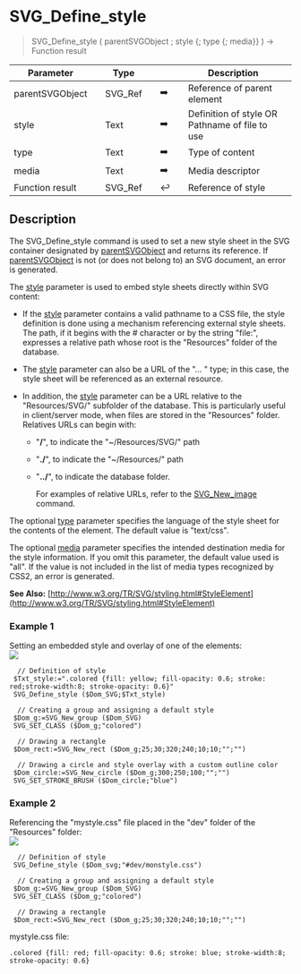 <!-- style := SVG_Define_style ( svgObject ; style ; Param_3 ; Param_4 ; title )
 -> svgObject (Text)
 -> style (Text)
 -> Param_3 (Text)
 -> Param_4 (Text)
 -> title (Text)
 <- style (Text)-->
# SVG_Define_style

> SVG_Define_style ( parentSVGObject ; style {; type {; media}} ) -> Function result

| Parameter |     | Type |     |     |     | Description |     |
| --- | --- | --- | --- | --- | --- | --- | --- |
| parentSVGObject |     | SVG_Ref |     | ➡️ |     | Reference of parent element |     |
| style |     | Text |     | ➡️ |     | Definition of style OR Pathname of file to use |     |
| type |     | Text |     | ➡️ |     | Type of content |     |
| media |     | Text |     | ➡️ |     | Media descriptor |     |
| Function result |     | SVG_Ref |     | ↩️ |     | Reference of style |     |

## Description

The SVG_Define_style command is used to set a new style sheet in the SVG container designated by [parentSVGObject](# "Reference of parent element") and returns its reference. If [parentSVGObject](# "Reference of parent element") is not (or does not belong to) an SVG document, an error is generated.

The [style](# "Definition of style OR Pathname of file to use
") parameter is used to embed style sheets directly within SVG content:

* If the [style](# "Definition of style OR Pathname of file to use
    ") parameter contains a valid pathname to a CSS file, the style definition is done using a mechanism referencing external style sheets. The path, if it begins with the # character or by the string "file:", expresses a relative path whose root is the "Resources" folder of the database.
* The [style](# "Definition of style OR Pathname of file to use
    ") parameter can also be a URL of the "… " type; in this case, the style sheet will be referenced as an external resource.
* In addition, the [style](# "Definition of style OR Pathname of file to use
    ") parameter can be a URL relative to the "Resources/SVG/" subfolder of the database. This is particularly useful in client/server mode, when files are stored in the "Resources" folder. Relatives URLs can begin with:  

  * "**/**", to indicate the "~/Resources/SVG/" path
  * "**./**", to indicate the "~/Resources/" path
  * "**../**", to indicate the database folder.

    For examples of relative URLs, refer to the [SVG_New_image](SVG_New_image.md) command.

The optional [type](# "Type of content") parameter specifies the language of the style sheet for the contents of the element. The default value is "text/css".

The optional [media](# "Media descriptor") parameter specifies the intended destination media for the style information. If you omit this parameter, the default value used is "all". If the value is not included in the list of media types recognized by CSS2, an error is generated.

**See Also:** [http://www.w3.org/TR/SVG/styling.html#StyleElement](http://www.w3.org/TR/SVG/styling.html#StyleElement)

### Example 1  

Setting an embedded style and overlay of one of the elements:  
![](https://doc.4d.com/4Dv19/picture/359168/pict359168.en.png)

```4d
  // Definition of style  
 $Txt_style:=".colored {fill: yellow; fill-opacity: 0.6; stroke: red;stroke-width:8; stroke-opacity: 0.6}"  
 SVG_Define_style ($Dom_SVG;$Txt_style)  
   
  // Creating a group and assigning a default style  
 $Dom_g:=SVG_New_group ($Dom_SVG)  
 SVG_SET_CLASS ($Dom_g;"colored")  
   
  // Drawing a rectangle  
 $Dom_rect:=SVG_New_rect ($Dom_g;25;30;320;240;10;10;"";"")  
   
  // Drawing a circle and style overlay with a custom outline color  
 $Dom_circle:=SVG_New_circle ($Dom_g;300;250;100;"";"")  
 SVG_SET_STROKE_BRUSH ($Dom_circle;"blue")
```

### Example 2  

Referencing the "mystyle.css" file placed in the "dev" folder of the "Resources" folder:  
![](https://doc.4d.com/4Dv19/picture/359175/pict359175.en.png)

```4d
  // Definition of style  
 SVG_Define_style ($Dom_svg;"#dev/monstyle.css")  
   
  // Creating a group and assigning a default style  
 $Dom_g:=SVG_New_group ($Dom_SVG)  
 SVG_SET_CLASS ($Dom_g;"colored")  
   
  // Drawing a rectangle  
 $Dom_rect:=SVG_New_rect ($Dom_g;25;30;320;240;10;10;"";"")
```

mystyle.css file:  

```4d
.colored {fill: red; fill-opacity: 0.6; stroke: blue; stroke-width:8; stroke-opacity: 0.6}
```
